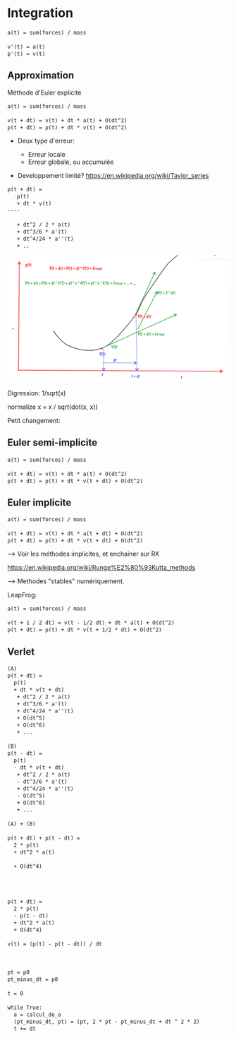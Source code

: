 # Integration

```
a(t) = sum(forces) / mass

v'(t) = a(t)
p'(t) = v(t)
```

## Approximation

Méthode d'Euler explicite

```
a(t) = sum(forces) / mass

v(t + dt) = v(t) + dt * a(t) + O(dt^2)
p(t + dt) = p(t) + dt * v(t) + O(dt^2)
```

- Deux type d'erreur:
  - Erreur locale
  - Erreur globale, ou accumulée

- Developpement limité? https://en.wikipedia.org/wiki/Taylor_series

```
p(t + dt) = 
   p(t)
   + dt * v(t)
----

   + dt^2 / 2 * a(t)
   + dt^3/6 * a'(t)
   + dt^4/24 * a''(t)
   + ..
```


![](assets/integration_schema.png)


Digression: 1/sqrt(x)

normalize x = x / sqrt(dot(x, x))

Petit changement:

## Euler semi-implicite

```
a(t) = sum(forces) / mass

v(t + dt) = v(t) + dt * a(t) + O(dt^2)
p(t + dt) = p(t) + dt * v(t + dt) + O(dt^2)
```

## Euler implicite

```
a(t) = sum(forces) / mass

v(t + dt) = v(t) + dt * a(t + dt) + O(dt^2)
p(t + dt) = p(t) + dt * v(t + dt) + O(dt^2)
```

--> Voir les méthodes implicites, et enchainer sur RK

https://en.wikipedia.org/wiki/Runge%E2%80%93Kutta_methods

--> Methodes "stables" numériquement.

LeapFrog:


```
a(t) = sum(forces) / mass

v(t + 1 / 2 dt) = v(t - 1/2 dt) + dt * a(t) + O(dt^2)
p(t + dt) = p(t) + dt * v(t + 1/2 * dt) + O(dt^2)
```

## Verlet

```
(A)
p(t + dt) =
  p(t)
  + dt * v(t + dt)
   + dt^2 / 2 * a(t)
   + dt^3/6 * a'(t)
   + dt^4/24 * a''(t)
   + O(dt^5)
   + O(dt^6)
   + ...

(B)
p(t - dt) = 
  p(t)
  - dt * v(t + dt)
   + dt^2 / 2 * a(t)
   - dt^3/6 * a'(t)
   + dt^4/24 * a''(t)
   - O(dt^5)
   + O(dt^6)
   + ...

(A) + (B)

p(t + dt) + p(t - dt) = 
  2 * p(t)
  + dt^2 * a(t)

  + O(dt^4)




p(t + dt) =
  2 * p(t)
  - p(t - dt)
  + dt^2 * a(t)
  + O(dt^4)

v(t) = (p(t) - p(t - dt)) / dt



pt = p0
pt_minus_dt = p0

t = 0

while True:
  a = calcul_de_a
  (pt_minus_dt, pt) = (pt, 2 * pt - pt_minus_dt + dt ^ 2 * 2)
  t += dt


